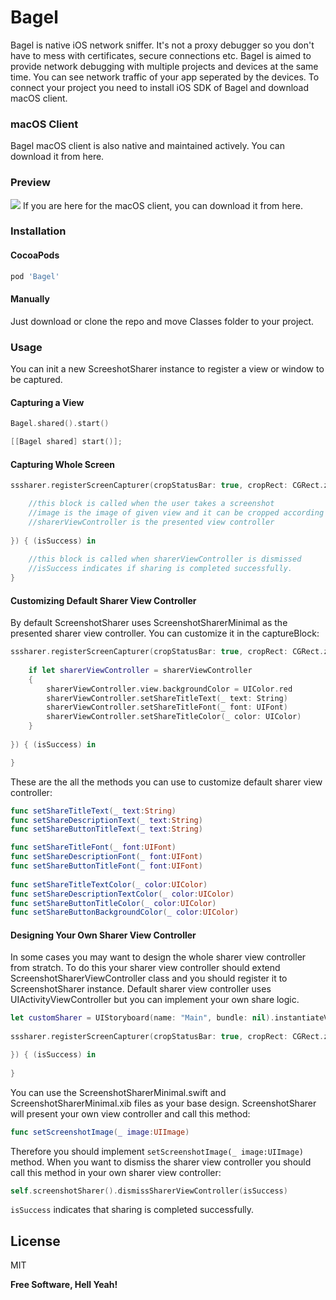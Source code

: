 # Bagel
Bagel is native iOS network sniffer. It's not a proxy debugger so you don't have to mess with certificates, secure connections etc. Bagel is aimed to provide network debugging with multiple projects and devices at the same time. You can see network traffic of your app seperated by the devices. To connect your project you need to install iOS SDK of Bagel and download macOS client.

### macOS Client
Bagel macOS client is also native and maintained actively. You can download it from here.

### Preview
![](http://yagiz.me/wp-content/uploads/2017/06/Screen-Shot-2017-06-05-at-20.43.17.png)
If you are here for the macOS client, you can download it from here.
### Installation

#### CocoaPods
```sh
pod 'Bagel'
```
#### Manually
Just download or clone the repo and move Classes folder to your project.

### Usage
You can init a new ScreeshotSharer instance to register a view or window to be captured. 

#### Capturing a View
```swift
Bagel.shared().start()
```
```swift
[[Bagel shared] start()];
```

#### Capturing Whole Screen
```swift
sssharer.registerScreenCapturer(cropStatusBar: true, cropRect: CGRect.zero, captureBlock: { (image, screenshotSharerViewController) in

    //this block is called when the user takes a screenshot
    //image is the image of given view and it can be cropped according to cropRect.
    //sharerViewController is the presented view controller
    
}) { (isSuccess) in
            
    //this block is called when sharerViewController is dismissed
    //isSuccess indicates if sharing is completed successfully.
}
```

#### Customizing Default Sharer View Controller 
By default ScreenshotSharer uses ScreenshotSharerMinimal as the presented sharer view controller. You can customize it in the captureBlock:
```swift
sssharer.registerScreenCapturer(cropStatusBar: true, cropRect: CGRect.zero, captureBlock: { (image, screenshotSharerViewController) in
            
    if let sharerViewController = sharerViewController
    {
        sharerViewController.view.backgroundColor = UIColor.red
        sharerViewController.setShareTitleText(_ text: String)
        sharerViewController.setShareTitleFont(_ font: UIFont)
        sharerViewController.setShareTitleColor(_ color: UIColor)
    }
    
}) { (isSuccess) in

}
```
These are the all the methods you can use to customize default sharer view controller:
```swift
func setShareTitleText(_ text:String)
func setShareDescriptionText(_ text:String)
func setShareButtonTitleText(_ text:String)

func setShareTitleFont(_ font:UIFont)
func setShareDescriptionFont(_ font:UIFont)
func setShareButtonTitleFont(_ font:UIFont)
    
func setShareTitleTextColor(_ color:UIColor)
func setShareDescriptionTextColor(_ color:UIColor)
func setShareButtonTitleColor(_ color:UIColor)
func setShareButtonBackgroundColor(_ color:UIColor)
```
#### Designing Your Own Sharer View Controller
In some cases you may want to design the whole sharer view controller from stratch. To do this your sharer view controller should extend ScreenshotSharerViewController class and you should register it to ScreenshotSharer instance. Default sharer view controller uses UIActivityViewController but you can implement your own share logic.
```swift
let customSharer = UIStoryboard(name: "Main", bundle: nil).instantiateViewController(withIdentifier: "CustomSharerViewController") as! CustomSharerViewController
        
sssharer.registerScreenCapturer(cropStatusBar: true, cropRect: CGRect.zero, sharerViewController: customSharer, captureBlock: { (image, customScreenshotSharerViewController) in

}) { (isSuccess) in
            
}
```
You can use the ScreenshotSharerMinimal.swift and ScreenshotSharerMinimal.xib files as your base design. ScreenshotSharer will present your own view controller and call this method:
```swift
func setScreenshotImage(_ image:UIImage)
```
Therefore you should implement ```setScreenshotImage(_ image:UIImage)``` method. When you want to dismiss the sharer view controller you should call this method in your own sharer view controller:
```swift
self.screenshotSharer().dismissSharerViewController(isSuccess)
```
```isSuccess``` indicates that sharing is completed successfully.

License
----
MIT

**Free Software, Hell Yeah!**